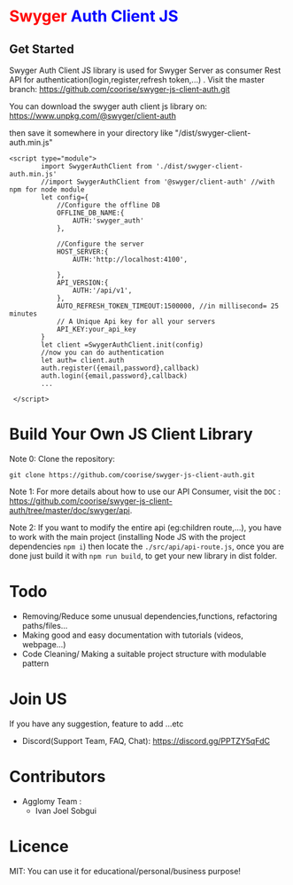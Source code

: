 # <span style="color:red">Swyger</span>  <span style="color:blue">Auth Client JS</span>

## Get Started
Swyger Auth Client JS library is used for Swyger Server as consumer Rest API for authentication(login,register,refresh token,...) .
Visit the master branch: https://github.com/coorise/swyger-js-client-auth.git

You can download the swyger auth client js library on: https://www.unpkg.com/@swyger/client-auth

then save it somewhere in your directory like "/dist/swyger-client-auth.min.js"

```
<script type="module">
        import SwygerAuthClient from './dist/swyger-client-auth.min.js'
        //import SwygerAuthClient from '@swyger/client-auth' //with npm for node module
        let config={
            //Configure the offline DB
            OFFLINE_DB_NAME:{
                AUTH:'swyger_auth'
            },

            //Configure the server
            HOST_SERVER:{
                AUTH:'http://localhost:4100',
                
            },
            API_VERSION:{
                AUTH:'/api/v1',
            },
            AUTO_REFRESH_TOKEN_TIMEOUT:1500000, //in millisecond= 25 minutes
            // A Unique Api key for all your servers
            API_KEY:your_api_key
        }
        let client =SwygerAuthClient.init(config)
        //now you can do authentication
        let auth= client.auth
        auth.register({email,password},callback)
        auth.login({email,password},callback)
        ...

 </script>
```
# Build Your Own JS Client Library
Note 0: Clone the repository:

``git clone https://github.com/coorise/swyger-js-client-auth.git``


Note 1: For more details about how to use our API Consumer, visit the ``DOC`` : https://github.com/coorise/swyger-js-client-auth/tree/master/doc/swyger/api.

Note 2: If you want to modify the entire api (eg:children route,...), you have to work with the main project (installing Node JS with the project dependencies ``npm i``) then locate the ``./src/api/api-route.js``,
once you are done just build it with ``npm run build``, to get your new library in dist folder.

# Todo
- Removing/Reduce some unusual dependencies,functions, refactoring paths/files...
- Making good and easy documentation with tutorials (videos, webpage...)
- Code Cleaning/ Making a suitable project structure with modulable pattern

# Join US
If you have any suggestion, feature to add ...etc
- Discord(Support Team, FAQ, Chat): https://discord.gg/PPTZY5qFdC

# Contributors
- Agglomy Team :
    - Ivan Joel Sobgui
# Licence

MIT: You can use it for educational/personal/business purpose!